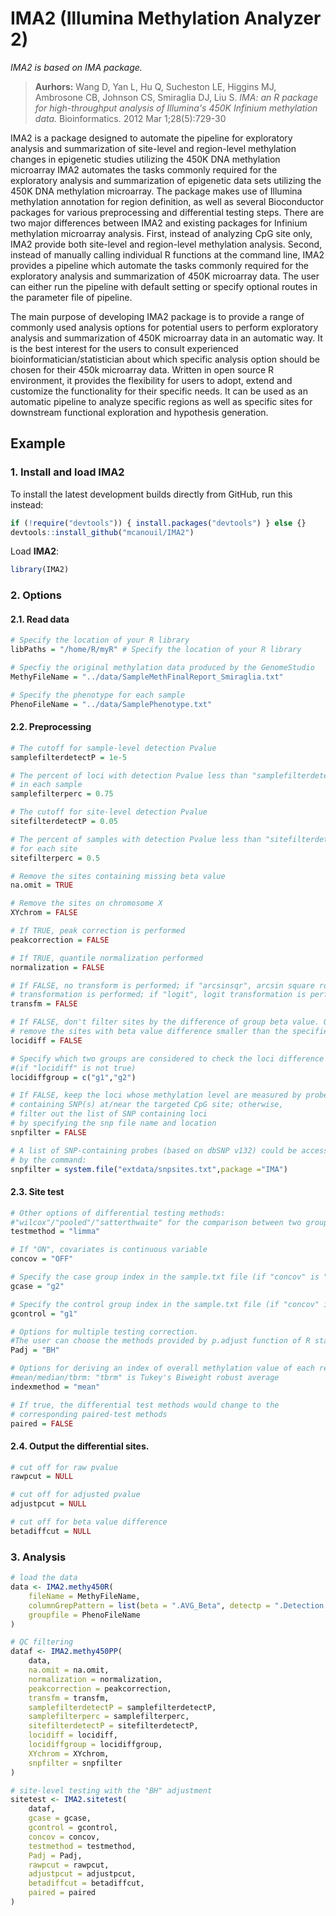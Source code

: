 IMA2 (Illumina Methylation Analyzer 2)
======================================

*IMA2 is based on IMA package.*

>**Aurhors:**
>Wang D, Yan L, Hu Q, Sucheston LE, Higgins MJ, Ambrosone CB, Johnson CS, Smiraglia DJ, Liu S.
>*IMA: an R package for high-throughput analysis of Illumina's 450K Infinium methylation data.*
>Bioinformatics. 2012 Mar 1;28(5):729-30


IMA2 is a package designed to automate the pipeline for exploratory analysis and summarization of site-level and region-level methylation changes in epigenetic studies utilizing the 450K DNA methylation microarray
IMA2 automates the tasks commonly required for the exploratory analysis and summarization of epigenetic data sets utilizing the 450K DNA methylation microarray. The package makes use of Illumina methylation annotation for region definition, as well as several Bioconductor packages for various preprocessing and differential testing steps. There are two major differences between IMA2 and existing packages for Infinium methylation microarray analysis. First, instead of analyzing CpG site only, IMA2 provide both site-level and region-level methylation analysis. Second, instead of manually calling individual R functions at the command line, IMA2 provides a pipeline which automate the tasks commonly required for the exploratory analysis and summarization of 450K microarray data. The user can either run the pipeline with default setting or specify optional routes in the parameter file of pipeline.

The main purpose of developing IMA2 package is to provide a range of commonly used analysis options for potential users to perform exploratory analysis and summarization of 450K microarray data in an automatic way. It is the best interest for the users to consult experienced bioinformatician/statistician about which specific analysis option should be chosen for their 450k microarray data. Written in open source R environment, it provides the flexibility for users to adopt, extend and customize the functionality for their specific needs. It can be used as an automatic pipeline to analyze specific regions as well as specific sites for downstream functional exploration and hypothesis generation.



## Example
### 1. Install and load IMA2
To install the latest development builds directly from GitHub, run this instead:
```r
if (!require("devtools")) { install.packages("devtools") } else {}
devtools::install_github("mcanouil/IMA2")
```
Load **IMA2**:
```r
library(IMA2)
```

### 2. Options
#### 2.1. Read data
```r
# Specify the location of your R library
libPaths = "/home/R/myR" # Specify the location of your R library

# Specfiy the original methylation data produced by the GenomeStudio
MethyFileName = "../data/SampleMethFinalReport_Smiraglia.txt"

# Specify the phenotype for each sample
PhenoFileName = "../data/SamplePhenotype.txt"
```

#### 2.2. Preprocessing
```r
# The cutoff for sample-level detection Pvalue
samplefilterdetectP = 1e-5

# The percent of loci with detection Pvalue less than "samplefilterdetectP"
# in each sample
samplefilterperc = 0.75

# The cutoff for site-level detection Pvalue
sitefilterdetectP = 0.05

# The percent of samples with detection Pvalue less than "sitefilterdetectP"
# for each site
sitefilterperc = 0.5

# Remove the sites containing missing beta value
na.omit = TRUE

# Remove the sites on chromosome X
XYchrom = FALSE

# If TRUE, peak correction is performed
peakcorrection = FALSE

# If TRUE, quantile normalization performed
normalization = FALSE

# If FALSE, no transform is performed; if "arcsinsqr", arcsin square root
# transformation is performed; if "logit", logit transformation is performed
transfm = FALSE

# If FALSE, don't filter sites by the difference of group beta value. Otherwise,
# remove the sites with beta value difference smaller than the specified value
locidiff = FALSE

# Specify which two groups are considered to check the loci difference
#(if "locidiff" is not true)
locidiffgroup = c("g1","g2")

# If FALSE, keep the loci whose methylation level are measured by probes
# containing SNP(s) at/near the targeted CpG site; otherwise,
# filter out the list of SNP containing loci
# by specifying the snp file name and location
snpfilter = FALSE

# A list of SNP-containing probes (based on dbSNP v132) could be accessed
# by the command:
snpfilter = system.file("extdata/snpsites.txt",package ="IMA")
```

#### 2.3. Site test
```r
# Other options of differential testing methods:
#"wilcox"/"pooled"/"satterthwaite" for the comparison between two group
testmethod = "limma"

# If "ON", covariates is continuous variable
concov = "OFF"

# Specify the case group index in the sample.txt file (if "concov" is "ON")
gcase = "g2"

# Specify the control group index in the sample.txt file (if "concov" is "ON")
gcontrol = "g1"

# Options for multiple testing correction.
#The user can choose the methods provided by p.adjust function of R stat package
Padj = "BH"

# Options for deriving an index of overall methylation value of each region.
#mean/median/tbrm: "tbrm" is Tukey's Biweight robust average
indexmethod = "mean"

# If true, the differential test methods would change to the
# corresponding paired-test methods
paired = FALSE
```

#### 2.4. Output the differential sites.
```r
# cut off for raw pvalue
rawpcut = NULL

# cut off for adjusted pvalue
adjustpcut = NULL

# cut off for beta value difference
betadiffcut = NULL
```

### 3. Analysis
```r
# load the data
data <- IMA2.methy450R(
    fileName = MethyFileName,
    columnGrepPattern = list(beta = ".AVG_Beta", detectp = ".Detection.Pval"),
    groupfile = PhenoFileName
)

# QC filtering
dataf <- IMA2.methy450PP(
    data,
    na.omit = na.omit,
    normalization = normalization,
    peakcorrection = peakcorrection,
    transfm = transfm,
    samplefilterdetectP = samplefilterdetectP,
    samplefilterperc = samplefilterperc,
    sitefilterdetectP = sitefilterdetectP,
    locidiff = locidiff,
    locidiffgroup = locidiffgroup,
    XYchrom = XYchrom,
    snpfilter = snpfilter
)

# site-level testing with the "BH" adjustment
sitetest <- IMA2.sitetest(
    dataf,
    gcase = gcase,
    gcontrol = gcontrol,
    concov = concov,
    testmethod = testmethod,
    Padj = Padj,
    rawpcut = rawpcut,
    adjustpcut = adjustpcut,
    betadiffcut = betadiffcut,
    paired = paired
)
```

